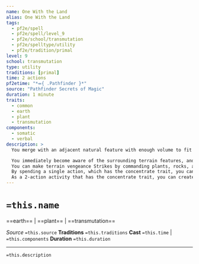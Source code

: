 ```yaml
---
name: One With the Land
alias: One With the Land
tags:
  - pf2e/spell
  - pf2e/spell/level_9
  - pf2e/school/transmutation
  - pf2e/spelltype/utility
  - pf2e/tradition/primal
level: 9
school: transmutation
type: utility
traditions: [primal]
time: 2 actions
pf2etime: "*⬺{ .Pathfinder }*"
source: "Pathfinder Secrets of Magic"
duration: 1 minute
traits:
  - common
  - earth
  - plant
  - transmutation
components:
  - somatic
  - verbal
description: >
  You merge with an adjacent natural feature with enough volume to fit you and your worn and held possessions, such as the ground or a large tree. Your merged form is visible within the feature, and creatures can target and attack you normally, though you have cover and can use it to Hide or Take Cover within the feature. You can cast spells while in the feature as long as they don't require line of effect beyond the feature. You can Dismiss the spell. While merged, you gain the following additional benefits.

  You immediately become aware of the surrounding terrain features, and you gain tremorsense as an imprecise sense with a range of 200 feet.
  You can make terrain vengeance Strikes by commanding plants, rocks, and other natural features to attack your foes. These are melee Strikes that use your spell attack roll, can target any creature within 60 feet of you, and deal 5d12 bludgeoning, piercing, or slashing damage. You choose the damage type each time you make a terrain vengeance Strike.
  By spending a single action, which has the concentrate trait, you can increase or decrease the environmental temperature changing it to either one step warmer than normal, one step colder than normal, or the normal temperature.
  As a 2-action activity that has the concentrate trait, you can create or remove difficult terrain caused by natural terrain in a 20-foot burst within 200 feet. All of your alterations to the land end when the spell ends. Significant physical damage to the natural feature while you are inside it expels you and deals 10d6 damage to you.
---
```

# `=this.name`
==earth== | ==plant== | ==transmutation==

*Source* `=this.source`
**Traditions** `=this.traditions`
**Cast** `=this.time` | `=this.components`
**Duration** `=this.duration`

***
`=this.description`